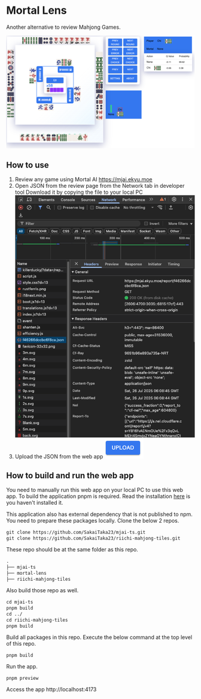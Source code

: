 # Mortal Lens

Another alternative to review Mahjong Games.

![main image](img/main.png)

## How to use
1. Review any game using Mortal AI
   https://mjai.ekyu.moe
2. Open JSON from the review page from the Network tab in developer tool
   Download it by copying the file to your local PC
   ![download json](img/download_json.png)
3. Upload the JSON from the web app
    ![upload](img/upload.png)

## How to build and run the web app
You need to manually run this web app on your local PC to use this web app.
To build the application pnpm is required. Read the installation [here](https://pnpm.io/ja/installation) is you haven't installed it.

This application also has external dependency that is not published to npm. You need to prepare these packages locally.
Clone the below 2 repos.
```git
git clone https://github.com/SakaiTaka23/mjai-ts.git
git clone https://github.com/SakaiTaka23/riichi-mahjong-tiles.git
```
These repo should be at the same folder as this repo.

```
.
├── mjai-ts
├── mortal-lens
├── riichi-mahjong-tiles
```
Also build those repo as well.
```shell
cd mjai-ts
pnpm build
cd ../
cd riichi-mahjong-tiles
pnpm build
```
Build all packages in this repo. Execute the below command at the top level of this repo.
```shell
pnpm build
```
Run the app.
```shell
pnpm preview
```
Access the app http://localhost:4173
